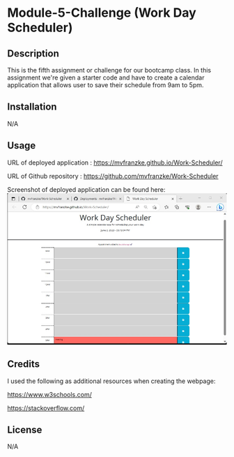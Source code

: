 # Module-5-Challenge (Work Day Scheduler)
## Description
This is the fifth assignment or challenge for our bootcamp class. In this assignment we're given a starter code and have to create a calendar application that allows user to save their schedule from 9am to 5pm. 

## Installation
N/A

## Usage
URL of deployed application : https://mvfranzke.github.io/Work-Scheduler/

URL of Github repository : https://github.com/mvfranzke/Work-Scheduler

Screenshot of deployed application can be found here: ![alt text](./deployed-page.jpg)

## Credits
I used the following as additional resources when creating the webpage:

https://www.w3schools.com/ 

https://stackoverflow.com/

## License
N/A
